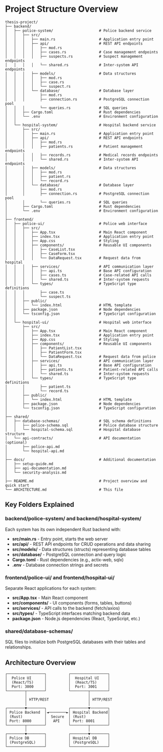 # Project Structure Overview
```
thesis-project/
├── backend/
│   ├── police-system/                     # Police backend service
│   │   ├── src/
│   │   │   ├── main.rs                    # Application entry point
│   │   │   ├── api/                       # REST API endpoints
│   │   │   │   ├── mod.rs
│   │   │   │   ├── cases.rs               # Case management endpoints
│   │   │   │   ├── suspects.rs            # Suspect management endpoints
│   │   │   │   └── shared.rs              # Inter-system API endpoints
│   │   │   ├── models/                    # Data structures
│   │   │   │   ├── mod.rs
│   │   │   │   ├── case.rs
│   │   │   │   └── suspect.rs
│   │   │   └── database/                  # Database layer
│   │   │       ├── mod.rs
│   │   │       ├── connection.rs          # PostgreSQL connection pool
│   │   │       └── queries.rs             # SQL queries
│   │   ├── Cargo.toml                     # Rust dependencies
│   │   └── .env                           # Environment configuration
│   │
│   └── hospital-system/                   # Hospital backend service
│       ├── src/
│       │   ├── main.rs                    # Application entry point
│       │   ├── api/                       # REST API endpoints
│       │   │   ├── mod.rs
│       │   │   ├── patients.rs            # Patient management endpoints
│       │   │   ├── records.rs             # Medical records endpoints
│       │   │   └── shared.rs              # Inter-system API endpoints
│       │   ├── models/                    # Data structures
│       │   │   ├── mod.rs
│       │   │   ├── patient.rs
│       │   │   └── record.rs
│       │   └── database/                  # Database layer
│       │       ├── mod.rs
│       │       ├── connection.rs          # PostgreSQL connection pool
│       │       └── queries.rs             # SQL queries
│       ├── Cargo.toml                     # Rust dependencies
│       └── .env                           # Environment configuration
│
├── frontend/
│   ├── police-ui/                         # Police web interface
│   │   ├── src/
│   │   │   ├── App.tsx                    # Main React component
│   │   │   ├── index.tsx                  # Application entry point
│   │   │   ├── App.css                    # Styling
│   │   │   ├── components/                # Reusable UI components
│   │   │   │   ├── CaseList.tsx
│   │   │   │   ├── CaseForm.tsx
│   │   │   │   └── DataRequest.tsx        # Request data from hospital
│   │   │   ├── services/                  # API communication layer
│   │   │   │   ├── api.ts                 # Base API configuration
│   │   │   │   ├── cases.ts               # Case-related API calls
│   │   │   │   └── shared.ts              # Inter-system requests
│   │   │   └── types/                     # TypeScript type definitions
│   │   │       ├── case.ts
│   │   │       └── suspect.ts
│   │   ├── public/
│   │   │   └── index.html                 # HTML template
│   │   ├── package.json                   # Node dependencies
│   │   └── tsconfig.json                  # TypeScript configuration
│   │
│   └── hospital-ui/                       # Hospital web interface
│       ├── src/
│       │   ├── App.tsx                    # Main React component
│       │   ├── index.tsx                  # Application entry point
│       │   ├── App.css                    # Styling
│       │   ├── components/                # Reusable UI components
│       │   │   ├── PatientList.tsx
│       │   │   ├── PatientForm.tsx
│       │   │   └── DataRequest.tsx        # Request data from police
│       │   ├── services/                  # API communication layer
│       │   │   ├── api.ts                 # Base API configuration
│       │   │   ├── patients.ts            # Patient-related API calls
│       │   │   └── shared.ts              # Inter-system requests
│       │   └── types/                     # TypeScript type definitions
│       │       ├── patient.ts
│       │       └── record.ts
│       ├── public/
│       │   └── index.html                 # HTML template
│       ├── package.json                   # Node dependencies
│       └── tsconfig.json                  # TypeScript configuration
│
├── shared/
│   ├── database-schemas/                  # SQL schema definitions
│   │   ├── police-schema.sql              # Police database structure
│   │   └── hospital-schema.sql            # Hospital database structure
│   └── api-contracts/                     # API documentation (optional)
│       ├── police-api.md
│       └── hospital-api.md
│
├── docs/                                  # Additional documentation
│   ├── setup-guide.md
│   ├── api-documentation.md
│   └── security-analysis.md
│
├── README.md                              # Project overview and quick start
└── ARCHITECTURE.md                        # This file
```

## Key Folders Explained

### **backend/police-system/** and **backend/hospital-system/**
Each system has its own independent Rust backend with:
- **src/main.rs** - Entry point, starts the web server
- **src/api/** - REST API endpoints for CRUD operations and data sharing
- **src/models/** - Data structures (structs) representing database tables
- **src/database/** - PostgreSQL connection and query logic
- **Cargo.toml** - Rust dependencies (e.g., actix-web, sqlx)
- **.env** - Database connection strings and secrets

### **frontend/police-ui/** and **frontend/hospital-ui/**
Separate React applications for each system:
- **src/App.tsx** - Main React component
- **src/components/** - UI components (forms, tables, buttons)
- **src/services/** - API calls to the backend (fetch/axios)
- **src/types/** - TypeScript interfaces matching backend data
- **package.json** - Node.js dependencies (React, TypeScript, etc.)

### **shared/database-schemas/**
SQL files to initialize both PostgreSQL databases with their tables and relationships.

## Architecture Overview
```
┌─────────────────┐          ┌─────────────────┐
│  Police UI      │          │  Hospital UI    │
│  (React/TS)     │          │  (React/TS)     │
│  Port: 3000     │          │  Port: 3001     │
└────────┬────────┘          └────────┬────────┘
         │                            │
         │ HTTP/REST                  │ HTTP/REST
         │                            │
┌────────▼────────┐          ┌────────▼────────┐
│ Police Backend  │◄────────►│ Hospital Backend│
│ (Rust)          │  Secure  │ (Rust)          │
│ Port: 8000      │   API    │ Port: 8001      │
└────────┬────────┘          └────────┬────────┘
         │                            │
┌────────▼────────┐          ┌────────▼────────┐
│ Police DB       │          │ Hospital DB     │
│ (PostgreSQL)    │          │ (PostgreSQL)    │
└─────────────────┘          └─────────────────┘
```
